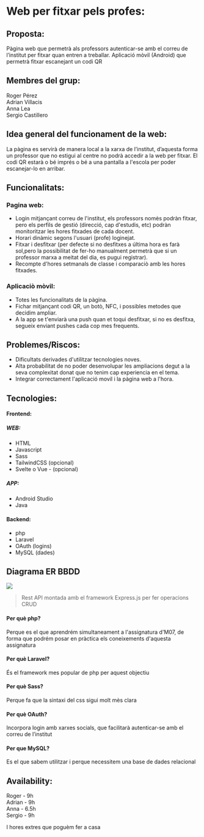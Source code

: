 # Web per fitxar pels profes:
## Proposta:
Pàgina web que permetrà als professors autenticar-se amb el correu de l’institut per fitxar quan entren a treballar.
Aplicació mòvil (Android) que permetrà fitxar escanejant un codi QR

## Membres del grup:
Roger Pérez  
Adrian Villacis  
Anna Lea  
Sergio Castillero  

## Idea general del funcionament de la web:
La pàgina es servirà de manera local a la xarxa de l’institut, d’aquesta forma un professor que no estigui al centre no podrà accedir a la web per fitxar. 
El codi QR estarà o bé imprés o bé a una pantalla a l'escola per poder escanejar-lo en arribar.

## Funcionalitats:
### Pagina web: 
* Login mitjançant correu de l'institut, els professors nomès podràn fitxar, pero els perfils de gestió (direcció, cap d'estudis, etc) podràn monitoritzar les hores fitxades de cada docent.
* Horari dinàmic segons l'usuari (profe) loginejat.  
* Fitxar i desfitxar (per defecte si no desfitxes a última hora es farà sol,pero la possibilitat de fer-ho manualment permetrà que si un professor marxa a meitat del dia, es pugui registrar).
* Recompte d'hores setmanals de classe i comparaciò amb les hores fitxades.
### Aplicaciò mòvil: 
* Totes les funcionalitats de la pàgina.
* Fichar mitjançant codi QR, un botò, NFC, i possibles metodes que decidim ampliar.
* A la app se t'enviarà una push quan et toqui desfitxar, si no es desfitxa, segueix enviant pushes cada cop mes frequents. 

## Problemes/Riscos:
* Dificultats derivades d'utilitzar tecnologies noves.
* Alta probabilitat de no poder desenvolupar les ampliacions degut a la seva complexitat donat que no tenim cap experiencia en el tema.
* Integrar correctament l'aplicació movil i la pàgina web a l'hora.

## Tecnologies:
#### Frontend:
##### WEB:
* HTML
* Javascript
* Sass
* TailwindCSS (opcional)
* Svelte o Vue - (opcional)
##### APP: 
* Android Studio
* Java

#### Backend:
* php
* Laravel
* OAuth (logins)
* MySQL (dades)

## Diagrama ER BBDD
![](https://i.imgur.com/2rfGsZV.png)

> Rest API montada amb el framework Express.js per fer operacions CRUD
#### Per què php?
Perque es el que aprendrém simultaneament a l'assignatura d'M07, de forma que podrém posar en pràctica els coneixements d'aquesta assignatura
#### Per què Laravel?
És el framework mes popular de php per aquest objectiu
#### Per què Sass?
Perque fa que la sintaxi del css sigui molt mès clara
#### Per què OAuth?
Incorpora login amb xarxes socials, que facilitarà autenticar-se amb el correu de l’institut
#### Per que MySQL?
Es el que sabem utilitzar i perque necessitem una base de dades relacional


## Availability:
Roger - 9h  
Adrian - 9h  
Anna - 6.5h  
Sergio - 9h

I hores extres que poguèm fer a casa
